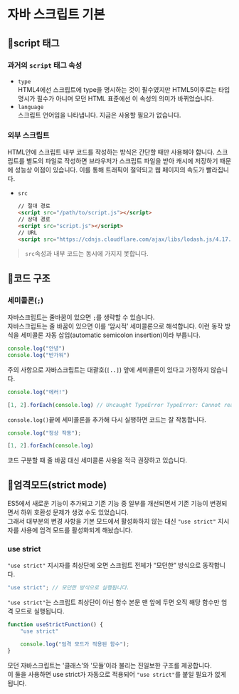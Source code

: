 # 자바 스크립트 기본

## 📖script 태그

### 과거의 `script` 태그 속성

- `type`  
    HTML4에선 스크립트에 type을 명시하는 것이 필수였지만 HTML5이후로는 타입 명시가 필수가 아니며 모던 HTML 표준에선 이 속성의 의미가 바뀌었습니다.
- `language`  
    스크립트 언어임을 나타냅니다. 지금은 사용할 필요가 없습니다.

### 외부 스크립트

HTML안에 스크립트 내부 코드를 작성하는 방식은 간단할 때만 사용해야 합니다.
스크립트를 별도의 파일로 작성하면 브라우저가 스크립트 파일을 받아 캐시에 저장하기 때문에 성능상 이점이 있습니다.
이를 통해 트래픽이 절약되고 웹 페이지의 속도가 빨라집니다.

- `src`  

    ```html
    // 절대 경로
    <script src="/path/to/script.js"></script>
    // 상대 경로
    <script src="script.js"></script>
    // URL
    <script src="https://cdnjs.cloudflare.com/ajax/libs/lodash.js/4.17.11/lodash.js"></script>
    ```

> `src`속성과 내부 코드는 동시에 가지지 못합니다.

## 📖코드 구조

### 세미콜론(`;`)

자바스크립트는 줄바꿈이 있으면 `;`를 생략할 수 있습니다.  
자바스크립트는 줄 바꿈이 있으면 이를 ‘암시적’ 세미콜론으로 해석합니다. 이런 동작 방식을 세미콜론 자동 삽입(automatic semicolon insertion)이라 부릅니다.

```js
console.log("안녕")
console.log("반가워")
```

주의 사항으로 자바스크립트는 대괄호(`[..]`) 앞에 세미콜론이 있다고 가정하지 않습니다.

```js
console.log("에러!")

[1, 2].forEach(console.log) // Uncaught TypeError TypeError: Cannot read properties of undefined (reading '2')
```

`console.log()`끝에 세미콜론을 추가해 다시 실행하면 코드는 잘 작동합니다.

```js
console.log("정상 작동");

[1, 2].forEach(console.log)
```

코드 구분할 때 줄 바꿈 대신 세미콜론 사용을 적극 권장하고 있습니다.

## 📖엄격모드(strict mode)

ES5에서 새로운 기능이 추가되고 기존 기능 중 일부를 개선되면서 기존 기능이 변경되면서 하위 호환성 문제가 생겼 수도 있었습니다.  
그래서 대부분의 변경 사항을 기본 모드에서 활성화하지 않는 대신  `"use strict"` 지시자를 사용에 엄격 모드를 활성화되게 해놨습니다.

### use strict

`"use strict"` 지시자를 최상단에 오면 스크립트 전체가 “모던한” 방식으로 동작합니다.

```js
"use strict"; // 모던한 방식으로 실행됩니다.
```

`"use strict"`는 스크립트 최상단이 아닌 함수 본문 맨 앞에 두면 오직 해당 함수만 엄격 모드로 실행됩니다.

```js
function useStrictFunction() {
    "use strict"

    console.log("엄격 모드가 적용된 함수");
}
```

모던 자바스크립트는 '클래스’와 '모듈’이라 불리는 진일보한 구조를 제공합니다.  
이 둘을 사용하면 use strict가 자동으로 적용되어 `"use strict"`를 붙일 필요가 없게 됩니다.
